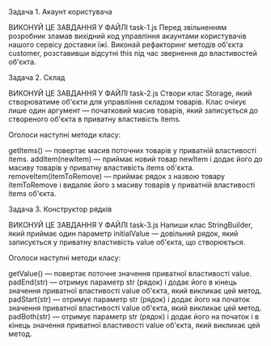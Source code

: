 Задача 1. Акаунт користувача

ВИКОНУЙ ЦЕ ЗАВДАННЯ У ФАЙЛІ task-1.js Перед звільненням розробник зламав вихідний код управління
акаунтами користувачів нашого сервісу доставки їжі. Виконай рефакторинг методів об'єкта customer,
розставивши відсутні this під час звернення до властивостей об'єкта.

Задача 2. Склад

ВИКОНУЙ ЦЕ ЗАВДАННЯ У ФАЙЛІ task-2.js Створи клас Storage, який створюватиме об'єкти для управління
складом товарів. Клас очікує лише один аргумент — початковий масив товарів, який записується до
створеного об'єкта в приватну властивість items.

Оголоси наступні методи класу:

getItems() — повертає масив поточних товарів у приватній властивості items. addItem(newItem) —
приймає новий товар newItem і додає його до масиву товарів у приватну властивість items об'єкта.
removeItem(itemToRemove) — приймає рядок з назвою товару itemToRemove і видаляє його з масиву
товарів у приватній властивості items об'єкта.

Задача 3. Конструктор рядків

ВИКОНУЙ ЦЕ ЗАВДАННЯ У ФАЙЛІ task-3.js Напиши клас StringBuilder, який приймає один параметр
initialValue — довільний рядок, який записується у приватну властивість value об'єкта, що
створюється.

Оголоси наступні методи класу:

getValue() — повертає поточне значення приватної властивості value. padEnd(str) — отримує параметр
str (рядок) і додає його в кінець значення приватної властивості value об'єкта, який викликає цей
метод. padStart(str) — отримує параметр str (рядок) і додає його на початок значення приватної
властивості value об'єкта, який викликає цей метод. padBoth(str) — отримує параметр str (рядок) і
додає його на початок і в кінець значення приватної властивості value об'єкта, який викликає цей
метод.
